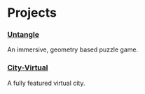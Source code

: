 # Projects

### [Untangle](/untangle/)
An immersive, geometry based puzzle game.

### [City-Virtual](/city-virtual/)
A fully featured virtual city.
